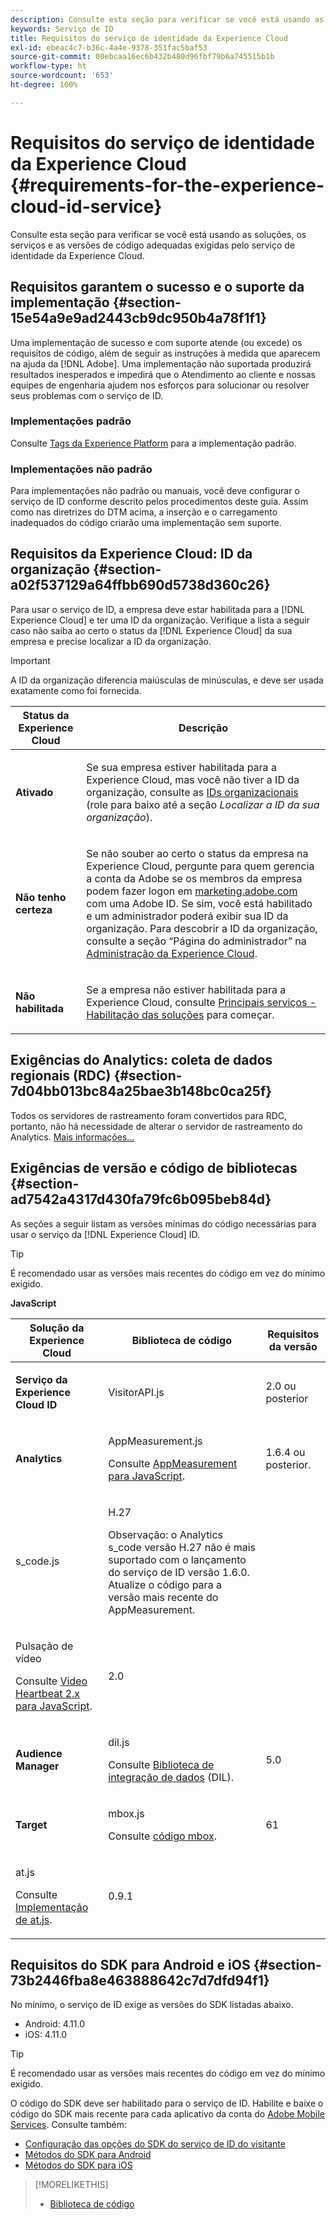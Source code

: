 ```yaml
---
description: Consulte esta seção para verificar se você está usando as soluções, os serviços e as versões de código adequadas exigidas pelo serviço de identidade da Experience Cloud.
keywords: Serviço de ID
title: Requisitos do serviço de identidade da Experience Cloud
exl-id: ebeac4c7-b36c-4a4e-9378-351fac5baf53
source-git-commit: 00ebcaa16ec6b432b480d96fbf79b6a745515b1b
workflow-type: ht
source-wordcount: '653'
ht-degree: 100%

---
```


# Requisitos do serviço de identidade da Experience Cloud {#requirements-for-the-experience-cloud-id-service}

Consulte esta seção para verificar se você está usando as soluções, os serviços e as versões de código adequadas exigidas pelo serviço de identidade da Experience Cloud.

## Requisitos garantem o sucesso e o suporte da implementação {#section-15e54a9e9ad2443cb9dc950b4a78f1f1}

Uma implementação de sucesso e com suporte atende (ou excede) os requisitos de código, além de seguir as instruções à medida que aparecem na ajuda da [!DNL Adobe]. Uma implementação não suportada produzirá resultados inesperados e impedirá que o Atendimento ao cliente e nossas equipes de engenharia ajudem nos esforços para solucionar ou resolver seus problemas com o serviço de ID.

### Implementações padrão

Consulte [Tags da Experience Platform](https://experienceleague.adobe.com/docs/experience-platform/tags/home.html?lang=pt-BR) para a implementação padrão.

### Implementações não padrão

Para implementações não padrão ou manuais, você deve configurar o serviço de ID conforme descrito pelos procedimentos deste guia. Assim como nas diretrizes do DTM acima, a inserção e o carregamento inadequados do código criarão uma implementação sem suporte.

## Requisitos da Experience Cloud: ID da organização {#section-a02f537129a64ffbb690d5738d360c26}

Para usar o serviço de ID, a empresa deve estar habilitada para a [!DNL Experience Cloud] e ter uma ID da organização. Verifique a lista a seguir caso não saiba ao certo o status da [!DNL Experience Cloud] da sua empresa e precise localizar a ID da organização.

>[!IMPORTANT]
>
>A ID da organização diferencia maiúsculas de minúsculas, e deve ser usada exatamente como foi fornecida.

<table id="table_6C74B676EB094C568D2439FDCC9A7830"> 
 <thead> 
  <tr> 
   <th colname="col1" class="entry"> Status da Experience Cloud </th> 
   <th colname="col2" class="entry"> Descrição </th> 
  </tr> 
 </thead>
 <tbody> 
  <tr> 
   <td colname="col1"> <p> <b>Ativado</b> </p> </td> 
   <td colname="col2"> <p>Se sua empresa estiver habilitada para a <span class="keyword">Experience Cloud</span>, mas você não tiver a ID da organização, consulte as <a href="https://experienceleague.adobe.com/docs/core-services/interface/manage-users-and-products/organizations.html?lang=pt-BR" format="https" scope="external">IDs organizacionais</a> (role para baixo até a seção <i>Localizar a ID da sua organização</i>). </p> </td> 
  </tr> 
  <tr> 
   <td colname="col1"> <p> <b>Não tenho certeza</b> </p> </td> 
   <td colname="col2"> <p> Se não souber ao certo o status da empresa na <span class="keyword">Experience Cloud</span>, pergunte para quem gerencia a conta da Adobe se os membros da empresa podem fazer logon em <a href="https://experiencecloud.adobe.com" format="https" scope="external">marketing.adobe.com</a> com uma Adobe ID. Se sim, você está habilitado e um administrador poderá exibir sua ID da organização. Para descobrir a ID da organização, consulte a seção “Página do administrador” na <a href="https://experienceleague.adobe.com/docs/core-services/interface/experience-cloud.html?lang=pt-BR" format="https" scope="external">Administração da Experience Cloud</a>. </p> </td> 
  </tr> 
  <tr> 
   <td colname="col1"> <p> <b>Não habilitada</b> </p> </td> 
   <td colname="col2"> <p> Se a empresa não estiver habilitada para a Experience Cloud, consulte <a href="https://experienceleague.adobe.com/docs/core-services/interface/about-core-services/core-services.html?lang=pt-BR" format="https" scope="external">Principais serviços - Habilitação das soluções</a> para começar. </p> </td> 
  </tr> 
 </tbody> 
</table>

## Exigências do Analytics: coleta de dados regionais (RDC) {#section-7d04bb013bc84a25bae3b148bc0ca25f}

Todos os servidores de rastreamento foram convertidos para RDC, portanto, não há necessidade de alterar o servidor de rastreamento do Analytics. [Mais informações...](https://experienceleague.adobe.com/docs/analytics/technotes/rdc/regional-data-collection.html?lang=pt-BR)

## Exigências de versão e código de bibliotecas {#section-ad7542a4317d430fa79fc6b095beb84d}

As seções a seguir listam as versões mínimas do código necessárias para usar o serviço da [!DNL Experience Cloud] ID.

>[!TIP]
>
>É recomendado usar as versões mais recentes do código em vez do mínimo exigido.

**JavaScript**

<table id="table_8E773F76DBCB4797A0C117080CA8707C"> 
 <thead> 
  <tr> 
   <th colname="col1" class="entry"> Solução da Experience Cloud </th> 
   <th colname="col3" class="entry"> Biblioteca de código </th> 
   <th colname="col4" class="entry"> Requisitos da versão </th> 
  </tr> 
 </thead>
 <tbody> 
  <tr> 
   <td colname="col1"> <p> <b> <span class="keyword"> Serviço da</span> Experience Cloud ID</b> </p> </td> 
   <td colname="col3"> <p> <span class="codeph"> VisitorAPI.js</span> </p> </td> 
   <td colname="col4"> <p>2.0 ou posterior </p> </td> 
  </tr> 
  <tr> 
   <td colname="col1" morerows="2"> <p> <b> <span class="keyword"> Analytics </span> </b> </p> </td> 
   <td colname="col3"> <p> <span class="codeph"> AppMeasurement.js</span> </p> <p>Consulte <a href="https://experienceleague.adobe.com/docs/analytics/implementation/js/overview.html?lang=pt-BR" format="https" scope="external">AppMeasurement para JavaScript</a>. </p> </td> 
   <td colname="col4"> <p>1.6.4 ou posterior. </p> </td> 
  </tr> 
  <tr> 
   <td colname="col3"> <p> <span class="codeph"> s_code.js</span> </p> </td> 
   <td colname="col4"> <p>H.27 </p> <p> <p>Observação:<span class="keyword"> o Analytics</span> s_code versão H.27 não é mais suportado com o lançamento do serviço de ID versão 1.6.0. Atualize o código para a versão mais recente do AppMeasurement. </p> </p> </td> 
  </tr> 
  <tr> 
   <td colname="col3"> <p>Pulsação de vídeo </p> <p>Consulte <a href="https://experienceleague.adobe.com/docs/media-analytics/using/media-overview.html?lang=pt-BR" format="https" scope="external">Video Heartbeat 2.x para JavaScript</a>. </p> </td> 
   <td colname="col4"> <p>2.0 </p> </td> 
  </tr> 
  <tr> 
   <td colname="col1"> <p> <b> <span class="keyword"> Audience Manager </span> </b> </p> </td> 
   <td colname="col3"> <p> <span class="codeph"> dil.js</span> </p> <p> Consulte <a href="https://experienceleague.adobe.com/docs/audience-manager/user-guide/dil-api/dil-overview.html?lang=pt-BR" format="https" scope="external">Biblioteca de integração de dados</a> (DIL). </p> </td> 
   <td colname="col4"> <p>5.0 </p></td> 
  </tr> 
  <tr> 
   <td colname="col1" morerows="1"> <p> <b> <span class="keyword"> Target </span> </b> </p> </td> 
   <td colname="col3"> <p> <span class="codeph"> mbox.js</span> </p> <p>Consulte <a href="https://experienceleague.adobe.com/docs/target-dev/developer/client-side/at-js-implementation/overview.html?lang=pt-BR" format="https" scope="external">código mbox</a>. </p> </td> 
   <td colname="col4"> <p>61 </p> </td> 
  </tr> 
  <tr> 
   <td colname="col3"> <p> <span class="codeph"> at.js</span> </p> <p>Consulte <a href="https://experienceleague.adobe.com/docs/target-dev/developer/client-side/at-js-implementation/at-js/how-atjs-works.html?lang=pt-BR" format="https" scope="external">Implementação de at.js</a>. </p> </td> 
   <td colname="col4"> <p>0.9.1 </p> </td> 
  </tr> 
 </tbody> 
</table>

## Requisitos do SDK para Android e iOS {#section-73b2446fba8e463888642c7d7dfd94f1}

No mínimo, o serviço de ID exige as versões do SDK listadas abaixo.

* Android: 4.11.0
* iOS: 4.11.0

>[!TIP]
>
>É recomendado usar as versões mais recentes do código em vez do mínimo exigido.

O código do SDK deve ser habilitado para o serviço de ID. Habilite e baixe o código do SDK mais recente para cada aplicativo da conta do [Adobe Mobile Services](https://mobilemarketing.adobe.com/). Consulte também:

* [Configuração das opções do SDK do serviço de ID do visitante](https://experienceleague.adobe.com/docs/mobile-services/using/manage-app-settings-ug/configuring-app/t-config-visitor.html?lang=pt-BR)
* [Métodos do SDK para Android](https://experienceleague.adobe.com/docs/mobile-services/android/experience-cloud-android/c-marketing-cloud.html?lang=pt-BR)
* [Métodos do SDK para iOS](https://experienceleague.adobe.com/docs/mobile-services/ios/exp-cloud-ios/marketing-cloud.html?lang=pt-BR)

>[!MORELIKETHIS]
>
>* [Biblioteca de código](../library/library.md#concept-ff27497375644a898d47984aefb21c97)

